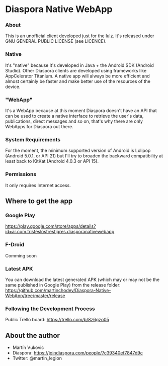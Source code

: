 # Diaspora Native WebApp

### About

This is an unofficial client developed just for the lulz.
It's released under GNU GENERAL PUBLIC LICENSE (see LICENCE).

### Native
It's "native" because it's developed in Java + the Android SDK (Android Studio).
Other Diaspora clients are developed using frameworks like AppCelerator Titanium. A native app will always be more efficient and almost certainly be faster and make better use of the resources of the device.

### "WebApp"
It's a WebApp because at this moment Diaspora doesn't have an API that can be used to create a native interface to retrieve the user's data, publications, direct messages and so on, that's why there are only WebApps for Diaspora out there.

### System Requirements

For the moment, the minimum supported version of Android is Lolipop (Android 5.0.1, or API 21) but I'll try to broaden the backward compatibility at least back to KitKat (Android 4.0.3 or API 15).

### Permissions

It only requires Internet access.

## Where to get the app

### Google Play

https://play.google.com/store/apps/details?id=ar.com.tristeslostrestigres.diasporanativewebapp

### F-Droid

Comming soon

### Latest APK

You can download the latest generated APK (which may or may not be the same published in Google Play) from the release folder:
https://github.com/martinchodev/Diaspora-Native-WebApp/tree/master/release

### Following the Development Process

Public Trello board: https://trello.com/b/8z6gzo05

## About the author

- Martín Vukovic
- Diaspora: https://joindiaspora.com/people/7c39340ef7847d9c
- Twitter: @martin_legion



